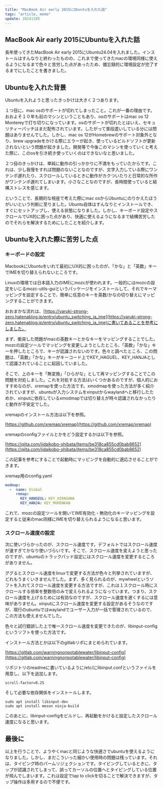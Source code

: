 ```yaml
---
title: "MacBook Air early 2015にUbuntuを入れた話"
tags: "article, memo"
update: 20241105
---
```


## MacBook Air early 2015にUbuntuを入れた話

長年使ってきたMacBook Air early 2015にUbuntu24.04を入れました。インストールはすんなりと終わったものの、これまで使ってきたmacの環境同様に使えるようになるまで色々と苦労した点があったため、備忘録的に環境設定が完了するまでにしたことを書きました。

## Ubuntuを入れた背景

Ubuntuを入れようと思ったきっかけは大きく２つあります。

１つ目に、mac osのサポートが切れてしまったこと。これが一番の理由です。おおよそ１０年も前のマシンということもあり、osのサポートはmac os 12 Montereyで打ち切りになっています。osのサポートが切れたとはいえ、セキュリティーパッチはまだ配布されています。したがって普段遣いしている分には問題はありませんでした。しかし、mac os 12がHomebrewのサポート対象外となり、brew upgradeをかける際にエラーが起き、使っているビルドソフトが更新されないという問題が起きました。開発等で今後このマシンを使っていくと考えた際に、このosを引き続き使っていくのはできないなと思いました。

２つ目のきっかけは、単純に動作の引っかかりに不満をもっていたからです。これは、少し我慢をすれば問題のないことなのですが、文字入力している際にワンテンポ遅れたり、スクロールしているときに動作がカクついたりと日常的な所作がワンテンポ遅れてしまいます。小さなことなのですが、長時間使っていると結構ストレスを感じます。

ということで、長期的な視座で考えた際にmac osからUbuntuにのりかえたほうがいいという判断に至りました。Ubuntu自体はすんなりとインストールでき、すぐにセットアップし、使える状態になりました。しかし、キーボード設定やスクロールでUX的に困った点があり、快適に使えるようになるまで結構苦労したのでそれらを解決するためにしたことを紹介します。

## Ubuntuを入れた際に苦労した点

### キーボードの設定

MacbookにUbuntuをいれて最初にUX的に困ったのが、「かな」と「英数」キーでIMEを切り替えられないところです。

Linuxの環境では日本語入力のIMEにmozcが使われます。一般的にはmozcの設定をいじるmozc-utils-guiというパッケージをインストールして、それでキーマッピングを設定することで、簡単に任意のキーを英数/かなの切り替えにマッピングすることができます。

おおまかな流れは、[https://yaruki-strong-zero.hatenablog.jp/entry/ubuntu_switching_ja_ime](https://yaruki-strong-zero.hatenablog.jp/entry/ubuntu_switching_ja_ime)に書いてあることを参考にしました。

まず、衝突した問題がmacの英数キーとかなキーをマッピングすることでした。mozcの設定ツールでマッピングを変更しようとしたところ、「英数」「かな」キーを押したところで、キーが認識されないのです。色々と調べたところ、この問題は、「英数」「かな」キーがキーコード上でKEY_HAGUEL、KEY_HANJAとして認識されていることに起因していました。

そこで、上のキーを「無変換」「ひらがな」として再マッピングすることでこの問題を対処しました。これを対処する方法はいくつかあるのですが、個人的におすすめなのが、xremapを使った方法です。xmodmapを使った方法が多く紹介されていますが、ubuntuが入力システムをxinputからwaylandへと移行したためか、xinputに依存しているxmodmapでは切り替えが時々認識されなかったりと動作が不安定でした。

xremapのインストール方法は以下を参照。

[https://github.com/xremap/xremap](https://github.com/xremap/xremap)

xremapのconfigファイルとかをどう設定するかは以下を参照。

[https://qiita.com/jidaikobo-shibata/items/be318ca855cd0bab8652](https://qiita.com/jidaikobo-shibata/items/be318ca855cd0bab8652)

この記事を参考にすることで起動時にマッピングを自動的に適応させることができます。

xremap用のconfig.yaml

```yaml
modmap:
  -  name: Global
     remap:
       KEY_HANGEUL: KEY_HIRAGANA
       KEY_HANJA: KEY_MUHENKAN
```

これで、mozcの設定ツールを開いてIME有効化・無効化のキーマッピングを設定すると従来のmac同様にIMEを切り替えられるようになると思います。

### スクロール速度の設定

次に使いづらかったのが、スクロール速度です。デフォルトではスクロール速度が速すぎてかなり使いづらいです。そこで、スクロール速度を変えようと思ったのですが、ubuntuのトラックパッド設定にはスクロール速度を変更するところがありません。

ググるとスクロール速度をlinuxで変更する方法が色々と列挙されていますが、どれもうまくいきませんでした。まず、多く見られるのが、mywheelというソフトを入れてスクロール速度を変更する方法ですが、これは１スクロール時にスクロールする倍率を整数倍のみで変えられるようになっています。つまり、スクロール速度を上げるためには有効なのですが、スクロール速度を遅くするには意味がありません。xinputにスクロール速度を変更する設定があるそうなのですが、現行のubuntuではwaylandでユーザー入力が一括で管理されているので、この方法も使えませんでした。

色々と試行錯誤した上で唯一スクロール速度を変更できたのが、libinput-configというソフトを使った方法です。

インストール方法とかは以下のgitlabリポにまとめられています。

[https://gitlab.com/warningnonpotablewater/libinput-config](https://gitlab.com/warningnonpotablewater/libinput-config)

リポジトリのreadmeに書いているように/etc/にlibinput.confというファイルを用意し、以下を追加します。

```
scroll-factor=0.25
```

そして必要な依存関係をインストールします。

```
sudo apt install libinput-dev
sudo apt install meson ninja-build
```

このあとに、libinput-configをビルドし、再起動をかけると設定したスクロール速度になると思います。

## 最後に

以上を行うことで、ようやくmacと同じような快適さでubuntuを使えるようになりました。しかし、まだこういった細かい使用時の問題は残っています。それは、タイピング時のパームリジェクションです。タイピングしているときに、タップが認識されてしまって、誤ってカーソルの位置へとタイピングしている位置が飛んでしまいます。これは設定でtap to clickを切ることで解決できますが、タップ操作は多用するので不便です。
